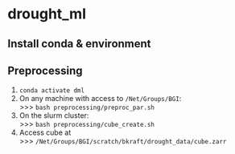 # drought_ml

## Install conda & environment

## Preprocessing

1. `conda activate dml`
1. On any machine with access to `/Net/Groups/BGI`:</br>>>> `bash preprocessing/preproc_par.sh`
1. On the slurm cluster:</br>>>> `bash preprocessing/cube_create.sh`
1. Access cube at</br>>>> `/Net/Groups/BGI/scratch/bkraft/drought_data/cube.zarr`
